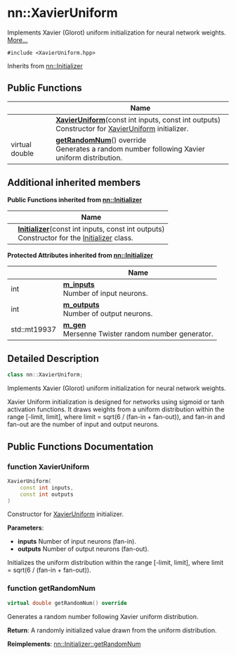 # nn::XavierUniform



Implements Xavier (Glorot) uniform initialization for neural network weights.  [More...](#detailed-description)


`#include <XavierUniform.hpp>`

Inherits from [nn::Initializer](classnn_1_1_initializer.md)

## Public Functions

|                | Name           |
| -------------- | -------------- |
| | **[XavierUniform](classnn_1_1_xavier_uniform.md#function-xavieruniform)**(const int inputs, const int outputs)<br>Constructor for [XavierUniform](classnn_1_1_xavier_uniform.md) initializer.  |
| virtual double | **[getRandomNum](classnn_1_1_xavier_uniform.md#function-getrandomnum)**() override<br>Generates a random number following Xavier uniform distribution.  |

## Additional inherited members

**Public Functions inherited from [nn::Initializer](classnn_1_1_initializer.md)**

|                | Name           |
| -------------- | -------------- |
| | **[Initializer](classnn_1_1_initializer.md#function-initializer)**(const int inputs, const int outputs)<br>Constructor for the [Initializer](classnn_1_1_initializer.md) class.  |

**Protected Attributes inherited from [nn::Initializer](classnn_1_1_initializer.md)**

|                | Name           |
| -------------- | -------------- |
| int | **[m_inputs](classnn_1_1_initializer.md#variable-m_inputs)** <br>Number of input neurons.  |
| int | **[m_outputs](classnn_1_1_initializer.md#variable-m_outputs)** <br>Number of output neurons.  |
| std::mt19937 | **[m_gen](classnn_1_1_initializer.md#variable-m_gen)** <br>Mersenne Twister random number generator.  |


## Detailed Description

```cpp
class nn::XavierUniform;
```

Implements Xavier (Glorot) uniform initialization for neural network weights. 

Xavier Uniform initialization is designed for networks using sigmoid or tanh activation functions. It draws weights from a uniform distribution within the range [-limit, limit], where limit = sqrt(6 / (fan-in + fan-out)), and fan-in and fan-out are the number of input and output neurons. 

## Public Functions Documentation

### function XavierUniform

```cpp
XavierUniform(
    const int inputs,
    const int outputs
)
```

Constructor for [XavierUniform](classnn_1_1_xavier_uniform.md) initializer. 

**Parameters**: 

  * **inputs** Number of input neurons (fan-in). 
  * **outputs** Number of output neurons (fan-out). 


Initializes the uniform distribution within the range [-limit, limit], where limit = sqrt(6 / (fan-in + fan-out)).


### function getRandomNum

```cpp
virtual double getRandomNum() override
```

Generates a random number following Xavier uniform distribution. 

**Return**: A randomly initialized value drawn from the uniform distribution. 

**Reimplements**: [nn::Initializer::getRandomNum](classnn_1_1_initializer.md#function-getrandomnum)
